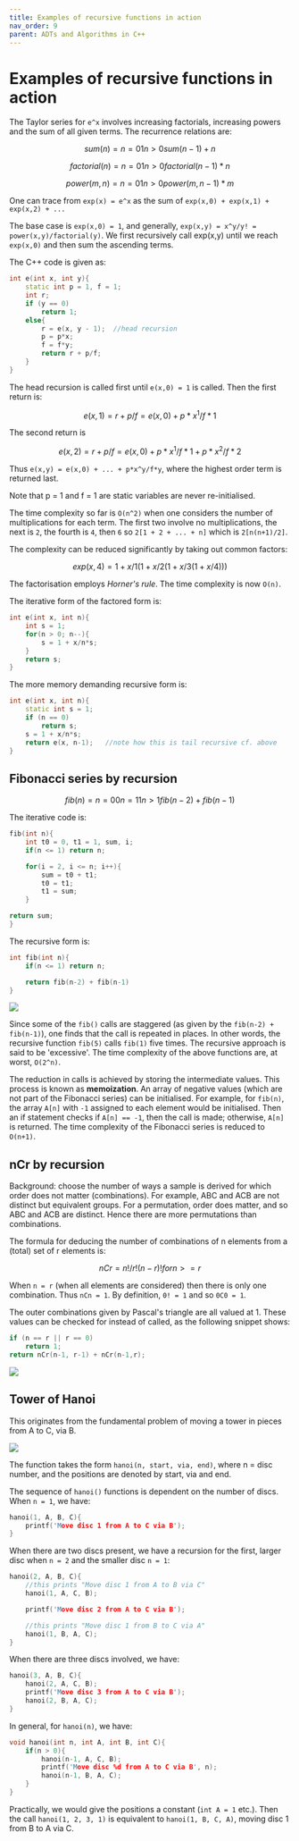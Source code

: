 ```yaml
---
title: Examples of recursive functions in action
nav_order: 9
parent: ADTs and Algorithms in C++
---
```


# Examples of recursive functions in action

The Taylor series for `e^x` involves increasing factorials, increasing powers and the sum of all given terms. The recurrence relations are:

```math
sum(n) =    {n = 0               1}
            {n > 0      sum(n-1)+n}
```

```math
factorial(n) =  {n = 0                 1}
                {n > 0  factorial(n-1)*n}
```

```math
power(m, n) = {n = 0                  1}
              {n > 0    power(m, n-1)*m}
```

One can trace from `exp(x) = e^x` as the sum of `exp(x,0) + exp(x,1) + exp(x,2) + ...`

The base case is `exp(x,0) = 1`, and generally, `exp(x,y) = x^y/y! = power(x,y)/factorial(y)`. We first recursively call exp(x,y) until we reach `exp(x,0)` and then sum the ascending terms.

The C++ code is given as:

```cpp
int e(int x, int y){
    static int p = 1, f = 1;
    int r;
    if (y == 0)
        return 1;
    else{
        r = e(x, y - 1);  //head recursion
        p = p*x;
        f = f*y;
        return r + p/f;
    }
}
```

The head recursion is called first until `e(x,0) = 1` is called. Then the first return is:

```math
e(x,1) = r + p/f = e(x,0) + p*x^1/f*1
```

The second return is

```math
e(x,2) = r + p/f = e(x,0) + p*x^1/f*1 + p*x^2/f*2
```

Thus `e(x,y) = e(x,0) + ... + p*x^y/f*y`, where the highest order term is returned last.

Note that p = 1 and f = 1 are static variables are never re-initialised.

The time complexity so far is `O(n^2)` when one considers the number of multiplications for each term. The first two involve no multiplications, the next is `2`, the fourth is `4`, then `6` so `2[1 + 2 + ... + n]` which is `2[n(n+1)/2]`.

The complexity can be reduced significantly by taking out common factors:

```math
exp(x,4) = 1 + x/1(1 + x/2(1 + x/3(1 + x/4)))
```

The factorisation employs *Horner's rule*. The time complexity is now `O(n)`.

The iterative form of the factored form is:

```cpp
int e(int x, int n){
    int s = 1;
    for(n > 0; n--){
        s = 1 + x/n*s;
    }
    return s;
}
```

The more memory demanding recursive form is:

```cpp
int e(int x, int n){
    static int s = 1;
    if (n == 0)
        return s;
    s = 1 + x/n*s;
    return e(x, n-1);   //note how this is tail recursive cf. above
}
```

## Fibonacci series by recursion

```math
fib(n) = {n = 0                 0}
         {n = 1                 1}
         {n > 1 fib(n-2)+fib(n-1)}
```

The iterative code is:

```cpp
fib(int n){
    int t0 = 0, t1 = 1, sum, i;
    if(n <= 1) return n;

    for(i = 2, i <= n; i++){
        sum = t0 + t1;
        t0 = t1;
        t1 = sum;
    }

return sum;
}
```

The recursive form is:

```cpp
int fib(int n){
    if(n <= 1) return n;

    return fib(n-2) + fib(n-1)
}
```

![](./images/Fibonacci.svg)

Since some of the `fib()` calls are staggered (as given by the `fib(n-2) + fib(n-1)`), one finds that the call is repeated in places. In other words, the recursive function `fib(5)` calls `fib(1)` five times. The recursive approach is said to be 'excessive'. The time complexity of the above functions are, at worst, `O(2^n)`.

The reduction in calls is achieved by storing the intermediate values. This process is known as **memoization**. An array of negative values (which are not part of the Fibonacci series) can be initialised. For example, for `fib(n)`, the array `A[n]` with `-1` assigned to each element would be initialised. Then an if statement checks if `A[n] == -1`, then the call is made; otherwise, `A[n]` is returned. The time complexity of the Fibonacci series is reduced to `O(n+1)`.

## nCr by recursion

Background: choose the number of ways a sample is derived for which order does not matter (combinations). For example, ABC and ACB are not distinct but equivalent groups. For a permutation, order does matter, and so ABC and ACB are distinct. Hence there are more permutations than combinations.

The formula for deducing the number of combinations of n elements from a (total) set of r elements is:

```math
nCr = n!/r!(n-r)!    for n >= r
```

When `n = r` (when all elements are considered) then there is only one combination. Thus `nCn = 1`. By definition, `0! = 1` and so `0C0 = 1`.

The outer combinations given by Pascal's triangle are all valued at 1. These values can be checked for instead of called, as the following snippet shows:

```cpp
if (n == r || r == 0)
    return 1;
return nCr(n-1, r-1) + nCr(n-1,r);
```

![](./images/Pascalstriangle.svg)

## Tower of Hanoi

This originates from the fundamental problem of moving a tower in pieces from A to C, via B.

![](./images/Hanoi.svg)

The function takes the form `hanoi(n, start, via, end)`, where n = disc number, and the positions are denoted by start, via and end.

The sequence of `hanoi()` functions is dependent on the number of discs. When `n = 1`, we have:

```cpp
hanoi(1, A, B, C){
    printf('Move disc 1 from A to C via B');
}
```

When there are two discs present, we have a recursion for the first, larger disc when `n = 2` and the smaller disc `n = 1`:

```cpp
hanoi(2, A, B, C){
    //this prints "Move disc 1 from A to B via C"
    hanoi(1, A, C, B); 

    printf('Move disc 2 from A to C via B');

    //this prints "Move disc 1 from B to C via A"
    hanoi(1, B, A, C);
}
```

When there are three discs involved, we have:

```cpp
hanoi(3, A, B, C){
    hanoi(2, A, C, B);
    printf('Move disc 3 from A to C via B');
    hanoi(2, B, A, C);
}
```

In general, for `hanoi(n)`, we have:

```cpp
void hanoi(int n, int A, int B, int C){
    if(n > 0){
        hanoi(n-1, A, C, B);
        printf('Move disc %d from A to C via B', n);
        hanoi(n-1, B, A, C);
    }
}
```

Practically, we would give the positions a constant (`int A = 1` etc.). Then the call `hanoi(1, 2, 3, 1)` is equivalent to `hanoi(1, B, C, A)`, moving disc 1 from B to A via C.
